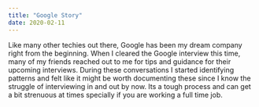 ```yaml
---
title: "Google Story"
date: 2020-02-11
---
```

Like many other techies out there, Google has been my dream company right from the beginning. When I cleared the Google interview this time, many of my friends reached out to me for tips and guidance for their upcoming interviews. During these conversations I started identifying patterns and felt like it might be worth documenting these since I know the struggle of interviewing in and out by now. Its a tough process and can get a bit strenuous at times specially if you are working a full time job.
